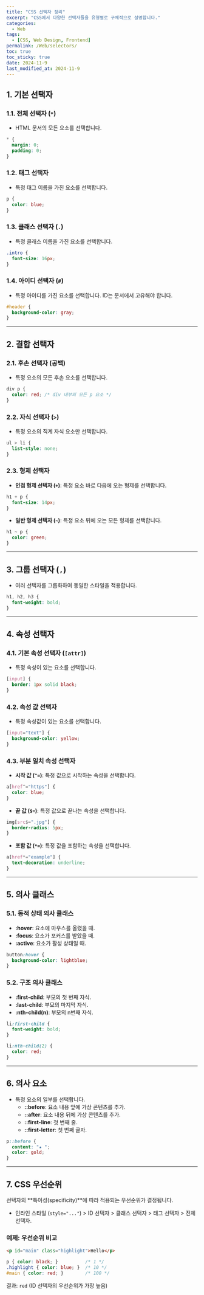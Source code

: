 ```yaml
---
title: "CSS 선택자 정리"
excerpt: "CSS에서 다양한 선택자들을 유형별로 구체적으로 설명합니다."
categories:
  - Web
tags:
  - [CSS, Web Design, Frontend]
permalink: /Web/selectors/
toc: true
toc_sticky: true
date: 2024-11-9
last_modified_at: 2024-11-9
---
```


## 1. 기본 선택자

### 1.1. 전체 선택자 (`*`)
- HTML 문서의 모든 요소를 선택합니다.
```css
* {
  margin: 0;
  padding: 0;
}
```

### 1.2. 태그 선택자
- 특정 태그 이름을 가진 요소를 선택합니다.
```css
p {
  color: blue;
}
```

### 1.3. 클래스 선택자 (`.`)
- 특정 클래스 이름을 가진 요소를 선택합니다.
```css
.intro {
  font-size: 16px;
}
```

### 1.4. 아이디 선택자 (`#`)
- 특정 아이디를 가진 요소를 선택합니다. ID는 문서에서 고유해야 합니다.
```css
#header {
  background-color: gray;
}
```

---

## 2. 결합 선택자

### 2.1. 후손 선택자 (공백)
- 특정 요소의 모든 후손 요소를 선택합니다.
```css
div p {
  color: red; /* div 내부의 모든 p 요소 */
}
```

### 2.2. 자식 선택자 (`>`)
- 특정 요소의 직계 자식 요소만 선택합니다.
```css
ul > li {
  list-style: none;
}
```

### 2.3. 형제 선택자
- **인접 형제 선택자 (`+`)**: 특정 요소 바로 다음에 오는 형제를 선택합니다.
```css
h1 + p {
  font-size: 14px;
}
```
- **일반 형제 선택자 (`~`)**: 특정 요소 뒤에 오는 모든 형제를 선택합니다.
```css
h1 ~ p {
  color: green;
}
```

---

## 3. 그룹 선택자 (`,`)
- 여러 선택자를 그룹화하여 동일한 스타일을 적용합니다.
```css
h1, h2, h3 {
  font-weight: bold;
}
```

---

## 4. 속성 선택자

### 4.1. 기본 속성 선택자 (`[attr]`)
- 특정 속성이 있는 요소를 선택합니다.
```css
[input] {
  border: 1px solid black;
}
```

### 4.2. 속성 값 선택자
- 특정 속성값이 있는 요소를 선택합니다.
```css
[input="text"] {
  background-color: yellow;
}
```

### 4.3. 부분 일치 속성 선택자
- **시작 값 (`^=`)**: 특정 값으로 시작하는 속성을 선택합니다.
```css
a[href^="https"] {
  color: blue;
}
```
- **끝 값 (`$=`)**: 특정 값으로 끝나는 속성을 선택합니다.
```css
img[src$=".jpg"] {
  border-radius: 5px;
}
```
- **포함 값 (`*=`)**: 특정 값을 포함하는 속성을 선택합니다.
```css
a[href*="example"] {
  text-decoration: underline;
}
```

---

## 5. 의사 클래스

### 5.1. 동적 상태 의사 클래스
- **:hover**: 요소에 마우스를 올렸을 때.
- **:focus**: 요소가 포커스를 받았을 때.
- **:active**: 요소가 활성 상태일 때.

```css
button:hover {
  background-color: lightblue;
}
```

### 5.2. 구조 의사 클래스
- **:first-child**: 부모의 첫 번째 자식.
- **:last-child**: 부모의 마지막 자식.
- **:nth-child(n)**: 부모의 n번째 자식.

```css
li:first-child {
  font-weight: bold;
}

li:nth-child(2) {
  color: red;
}
```

---

## 6. 의사 요소
- 특정 요소의 일부를 선택합니다.
  - **::before**: 요소 내용 앞에 가상 콘텐츠를 추가.
  - **::after**: 요소 내용 뒤에 가상 콘텐츠를 추가.
  - **::first-line**: 첫 번째 줄.
  - **::first-letter**: 첫 번째 글자.

```css
p::before {
  content: "★ ";
  color: gold;
}
```

---

## 7. CSS 우선순위

선택자의 **특이성(specificity)**에 따라 적용되는 우선순위가 결정됩니다.
- 인라인 스타일 (`style="..."`) > ID 선택자 > 클래스 선택자 > 태그 선택자 > 전체 선택자.

### 예제: 우선순위 비교

```html
<p id="main" class="highlight">Hello</p>
```

```css 
p { color: black; }          /* 1 */ 
.highlight { color: blue; }  /* 10 */ 
#main { color: red; }        /* 100 */
```
결과: `red` (ID 선택자의 우선순위가 가장 높음)


